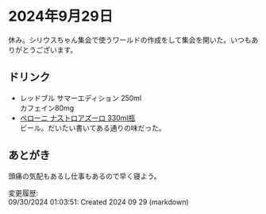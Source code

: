 # 2024年9月29日

休み。シリウスちゃん集会で使うワールドの作成をして集会を開いた。いつもありがとうございます。

## ドリンク

- レッドブル サマーエディション 250ml  
カフェイン80mg
- [ペローニ ナストロアズーロ 330ml瓶](https://www.peroniitaly.jp/)  
ビール。だいたい書いてある通りの味だった。

## あとがき

頭痛の気配もあるし仕事もあるので早く寝よう。

変更履歴:  
09/30/2024 01:03:51: Created 2024 09 29 (markdown)  
